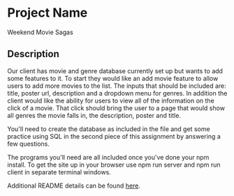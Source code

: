# Project Name

Weekend Movie Sagas

## Description

Our client has movie and genre database currently set up but wants to add some features to it. To start they would like an add movie feature to allow users to add more movies to the list. The inputs that should be included are: title, poster url, description and a dropdown menu for genres. In addition the client would like the ability for users to view all of the information on the click of a movie. That click should bring the user to a page that would show all genres the movie falls in, the description, poster and title.

You'll need to create the database as included in the file and get some practice using SQL in the second piece of this assignment by answering a few questions.

The programs you'll need are all included once you've done your npm install.
To get the site up in your browser use npm run server and npm run client in separate terminal windows.

Additional README details can be found [here](https://github.com/PrimeAcademy/readme-template/blob/master/README.md).
